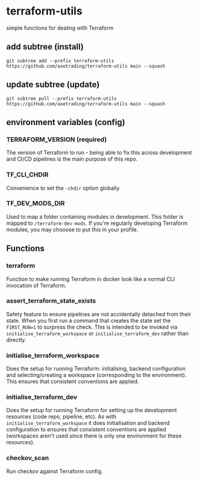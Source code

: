 # terraform-utils

simple functions for dealing with Terraform

## add subtree (install)

```
git subtree add --prefix terraform-utils https://github.com/axetrading/terraform-utils main --squash
```

## update subtree (update)

```
git subtree pull --prefix terraform-utils https://github.com/axetrading/terraform-utils main --squash
```

## environment variables (config)

### TERRAFORM_VERSION (required)

The version of Terraform to run - being able to fix this across development and CI/CD pipelines is the main purpose of this repo.

### TF_CLI_CHDIR

Convenience to set the `-chdir` option globally.

### TF_DEV_MODS_DIR

Used to map a folder containing modules in development. This folder is mapped to `/terraform-dev-mods`. If
you're regularly developing Terraform modules, you may chooose to put this in your profile.

## Functions

### terraform

Function to make running Terraform in docker look like a normal CLI invocation of Terraform.

### assert_terraform_state_exists

Safety feature to ensure pipelines are not accidentally detached from their state. When you first run
a command that creates the state set the `FIRST_RUN=1` to surpress the check. This is intended to be
invoked via `initialise_terraform_workspace` or `initialise_terraform_dev` rather than directly.

### initialise_terraform_workspace

Does the setup for running Terraform: initialising, backend configuration and selecting/creating a
workspace (corresponding to the environment). This ensures that consistent conventions are applied.

### initialise_terraform_dev

Does the setup for running Terraform for setting up the development resources (code repo, pipeline, etc).
As with `initialise_terraform_workspace` it does initialisation and backend configuration to ensures that
consistent conventions are applied (workspaces aren't used since there is only one environment for these
resources).

### checkov_scan

Run checkov against Terraform config.